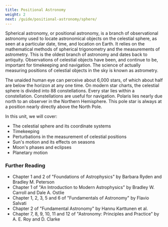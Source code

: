 ```yaml
---
title: Positional Astronomy
weight: 2
next: /guide/positional-astronomy/sphere/
---
```


Spherical astronomy, or positional astronomy, is a branch of observational astronomy used to locate astronomical objects on the celestial sphere, as seen at a particular date, time, and location on Earth. It relies on the mathematical methods of spherical trigonometry and the measurements of astrometry. This is the oldest branch of astronomy and dates back to antiquity. Observations of celestial objects have been, and continue to be, important for timekeeping and navigation. The science of actually measuring positions of celestial objects in the sky is known as astrometry.

The unaided human eye can perceive about 6,000 stars, of which about half are below the horizon at any one time. On modern star charts, the celestial sphere is divided into 88 constellations. Every star lies within a constellation. Constellations are useful for navigation. Polaris lies nearly due north to an observer in the Northern Hemisphere. This pole star is always at a position nearly directly above the North Pole.

In this unit, we will cover:

- The celestial sphere and its coordinate systems
- Timekeeping
- Perturbations in the measurement of celestial positions
- Sun's motion and its effects on seasons
- Moon's phases and eclipses
- Planetary motion

### Further Reading

- Chapter 1 and 2 of "Foundations of Astrophysics" by Barbara Ryden and Bradley M. Peterson
- Chapter 1 of "An Introduction to Modern Astrophysics" by Bradley W. Carroll and Dale A. Ostlie
- Chapter 1, 2, 3, 5 and 6 of "Fundamentals of Astronomy" by Flavio Salvati
- Chapter 2 of "Fundamental Astronomy" by Hannu Karttunen et al.
- Chapter 7, 8, 9, 10, 11 and 12 of "Astronomy: Principles and Practice" by A. E. Roy and D. Clarke
